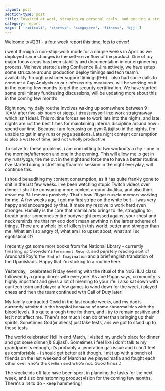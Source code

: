 ```yaml
---
layout: post
section-type: post
title: Inspired at work, straying on personal goals, and getting a stripe on my white belt! | Report #231
category: report
tags: [ 'radicali', 'startup', 'singapore', 'fitness', 'bjj' ]
---
```


Welcome to #231 - a four week report this time, lots to cover!

i went through a non-stop-work mode for a couple weeks in April, as we deployed  some changes to the self-serve flow of the product. One of my major focus areas has been stability and documentation in our engineering process. We have started using Confluence & Jira actively, we have setup some structure around production deploy timings and tech team's availability through customer support timings(9-6). i also had some calls to conduct a Gap Analysis on our infosecurity measures, will be working on it in the coming few months to get the security certification. We have started some preliminary fundraising discussions, will be updating more about this in the coming few months.

Right now, my daily routine involves waking up somewhere between 9-10AM after five-six hours of sleep. I thrust myself into work straightaway which isn't ideal. This routine forces me to work late into the nights, and late nights are not the best times for maintaining internal discipline around how i spend our time. Because i am focussing on gym & jiujitsu in the nights, i'm unable to get in any runs or yoga sessions. Late night content consumption is also a waste of time, and not wholly productive. 

To solve for these problems, i am committing to two workouts a day - one in the morning/afternoon and one in the evening. This will allow me to get in my runs/yoga, tire me out in the night and force me to have a better routine. i've started doing a stretching/foamroll session in the night everyday, will continue this.

i should be auditing my content consumption, as it has quite frankly gone to shit in the last few weeks. i've been watching stupid Twitch videos over dinner. i shall be consuming more content around JiuJitsu, and also think about my BJJ moves passively. That's how i'll get muscle memory working for me. A few weeks ago, i got my first stripe on the white belt - i was very happy and encouraged by that. It made my resolve to work hard even stronger. Humility is the core that martial arts brings to life, struggling to breath under someones entire bodyweight pressed against your chest and neck reminds me that my ego don't mean anything in the larger scheme of things. There are a whole lot of killers in this world, better and stronger than me. What am i so angry of, what am i so upset about, what am i so egotistical of?

i recently got some more books from the National Library - currently finishing up Snowden's `Permanent Record`, and parallely reading a bit of Arundhati Roy's `The End of Imagination` and a brief english translation of the Upanishads. Happy that i'm sticking to a routine here.

Yesterday, i celebrated Friday evening with the ritual of the NoGi BJJ class followed by a group dinner with everyone. As Joe Rogan says, community is highly important and gives a lot of meaning to your life. i also sat down with our tech team and played a few games to wind down for the week, i played chess and then the team continued with Call of Duty later!

My family contracted Covid in the last couple weeks, and my dad is currently admitted in the hospital because of some abnormalities with the blood levels. It's quite a tough time for them, and i try to remain positive and let it not affect me. There's not much i can do other than bringing up their spirits. Sometimes God(or aliens) just take tests, and we got to stand up to these tests.

The world celebrated Holi in end March, i visited my uncle's place for dinner and got some dinner(& Gujias!). Sometimes i feel like i don't talk to my grandparents enough, it's probably a generation gap issue and i don't feel as comfortable - i should get better at it though. i met up with a bunch of friends on the last weekend of March as we played mafia and fought each other over who's the civilian and who's not. Good times :)

The weekends off late have been spent in planning the tasks for the next week, and also brainstorming product vision for the coming few months. There's a lot to do - keep hammering!
